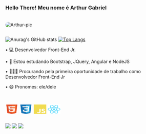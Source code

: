 ### Hello There! Meu nome é Arthur Gabriel

<div style= "display: inline-block"><br>
  <img align="center" alt="Arthur-pic" height="250" style= "border-radius: 20px" src="https://pbs.twimg.com/profile_images/1623748685199802369/rEvz-OWX_400x400.jpg">
 </div> 
 
 

 
 ##
 
 
  
  ![Anurag's GitHub stats](https://github-readme-stats.vercel.app/api?username=Arthur-Gabriel-Silva2003&show_icons=true&theme=transparent)
  [![Top Langs](https://github-readme-stats.vercel.app/api/top-langs/?username=Arthur-Gabriel-Silva2003&layout=compact)](https://github.com/Arthur-Gabriel-Silva2003/github-readme-stats)


• 💻 Desenvolvedor Front-End Jr.

• 📘 Estou estudando Bootstrap, JQuery, Angular e NodeJS

• 👨🏻‍💻 Procurando pela primeira oportunidade de trabalho como Desenvolvedor Front-End Jr

• 😄 Pronomes: ele/dele

##



<div style="display: inline_block"><br>
 <img align="center" alt="Arthur-HTML" height="30" width="40" src="https://raw.githubusercontent.com/devicons/devicon/master/icons/html5/html5-original.svg">
  <img align="center" alt="Arthur-CSS" height="30" width="40" src="https://raw.githubusercontent.com/devicons/devicon/master/icons/css3/css3-original.svg">
  <img align="center" alt="Arthur-Js" height="30" width="40" src="https://raw.githubusercontent.com/devicons/devicon/master/icons/javascript/javascript-plain.svg">
  <img align="center" alt="Arthur-React" height="30" width="40" src="https://raw.githubusercontent.com/devicons/devicon/master/icons/react/react-original.svg">

  ##
 
<div> 
  <a href="https://twitter.com/ArthurDev03" target="_blank"><img src="https://img.shields.io/badge/Twitter-1DA1F2?style=for-the-badge&logo=twitter&logoColor=white" target="_blank"></a>
  <a href = "mailto:arthurgabriel120703@gmail.com"><img src="https://img.shields.io/badge/-Gmail-%23333?style=for-the-badge&logo=gmail&logoColor=white" target="_blank"></a>
  <a href="https://www.linkedin.com/in/arthur-gabriel2003/" target="_blank"><img src="https://img.shields.io/badge/-LinkedIn-%230077B5?style=for-the-badge&logo=linkedin&logoColor=white" target="_blank"></a> 
  
</div>


